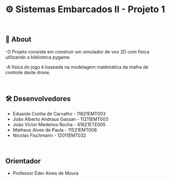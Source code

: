 # ⚙️ Sistemas Embarcados II - Projeto 1
<br>

## 💬 About
-O Projeto consiste em construir um simulador de voo 2D com física utilizando a biblioteca pygame. 

-A física do jogo é baseada na modelagem matématica da malha de controle deste drone.

<br>

## 🛠 Desenvolvedores

 - Eduardo Cunha de Carvalho - 11621EMT003
 - João Alberto Andraus Gassan - 11211EMT003
 - João Victor Medeiros Rocha - 41621ETE005
 - Matheus Alves de Paula - 11521EMT008
 - Nicolas Fischmann - 12011EMT032

<br>
 
 ## Orientador

- Professor Éder Alves de Moura
